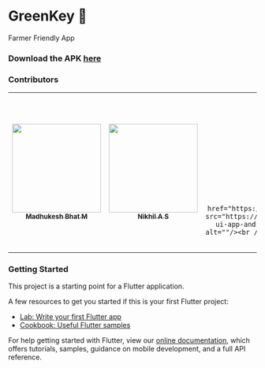# GreenKey 🌱

Farmer Friendly App

### Download the APK [here](https://github.com/nitishnb/GreenKey/raw/master/build/app/outputs/apk/debug/app-debug.apk)

### Contributors

<table>
  <tr>

<td align="center"><a href="https://github.com/madhukeshbhatm-99"><img src="https://media-exp1.licdn.com/dms/image/C5603AQFCpBAS4NfRPA/profile-displayphoto-shrink_800_800/0/1640459524186?e=1648684800&v=beta&t=UDsN5ChUzI-e7ZU-x4EO2P7rJIjCwBHJrH_f7qtP1Dk" width="180px;" alt=""/><br /><sub><b>Madhukesh Bhat M</b></sub></a><br />

  <td align="center"><a href="https://github.com/Nikhil5320"><img src="https://media-exp1.licdn.com/dms/image/D4D35AQFiOCtRcshR7w/profile-framedphoto-shrink_800_800/0/1633759953933?e=1643266800&v=beta&t=MPY8juUzFMlusEuorE4QFwEh2dt5EqJJ2fiEB5Lwr04" width="180px;" alt=""/><br /><sub><b>Nikhil A S</b></sub></a><br />

  <td align="center"><a href="https://github.com/nitishnb"><img src="https://media-exp1.licdn.com/dms/image/C5603AQGbQt9fJj9NtQ/profile-displayphoto-shrink_800_800/0/1638449415089?e=1648684800&v=beta&t=8eYu1wl4Nd5rmJv91ikKH6G7OUr8oAcww6es72FdZ9s" width="180px;" alt=""/><br /><sub><b>Nitish N Banakar</b></sub></a><br />
 
    <td align="center"><a href="https://github.com/Pranav-Jagadeesh"><img src="https://cdn0.iconfinder.com/data/icons/set-ui-app-android/32/8-512.png" width="180px;" alt=""/><br /><sub><b>Pranav Jagadeesh</b></sub></a><br />
</tr>
</table>

### Getting Started

This project is a starting point for a Flutter application.

A few resources to get you started if this is your first Flutter project:

- [Lab: Write your first Flutter app](https://flutter.dev/docs/get-started/codelab)
- [Cookbook: Useful Flutter samples](https://flutter.dev/docs/cookbook)

For help getting started with Flutter, view our
[online documentation](https://flutter.dev/docs), which offers tutorials,
samples, guidance on mobile development, and a full API reference.
